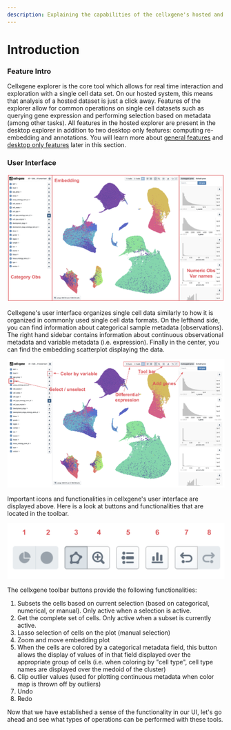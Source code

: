 ```yaml
---
description: Explaining the capabilities of the cellxgene's hosted and desktop explorers
---
```


# Introduction

### Feature Intro

Cellxgene explorer is the core tool which allows for real time interaction and exploration with a single cell data set. On our hosted system, this means that analysis of a hosted dataset is just a click away. Features of the explorer allow for common operations on single cell datasets such as querying gene expression and performing selection based on metadata \(among other tasks\). All features in the hosted explorer are present in the desktop explorer in addition to two desktop only features: computing re-embedding and annotations. You will learn more about [general features](universal-features.md) and  [desktop only features](desktop-features/) later in this section.

### User Interface

![](../.gitbook/assets/image%20%2819%29.png)

Cellxgene's user interface organizes single cell data similarly to how it is organized in commonly used single cell data formats. On the lefthand side, you can find information about categorical sample metadata \(observations\). The right hand sidebar contains information about continuous observational metadata and variable metadata \(i.e. expression\). Finally in the center, you can find the embedding scatterplot displaying the data.

![Cellxgene essential buttons](../.gitbook/assets/image%20%289%29.png)

Important icons and functionalities in cellxgene's user interface are displayed above. Here is a look at buttons and functionalities that are located in the toolbar.

 

![Cellxgene toolbar](../.gitbook/assets/image%20%2814%29.png)

The cellxgene toolbar buttons provide the following functionalities:

1. Subsets the cells based on current selection \(based on categorical, numerical, or manual\). Only active when a selection is active.
2. Get the complete set of cells. Only active when a subset is currently active.
3. Lasso selection of cells on the plot \(manual selection\)
4. Zoom and move embedding plot
5. When the cells are colored by a categorical metadata field, this button allows the display of values of in that field displayed over the appropriate group of cells \(i.e. when coloring by "cell type", cell type names are displayed over the medoid of the cluster\)
6. Clip outlier values \(used for plotting continuous metadata when color map is thrown off by outliers\)
7. Undo
8. Redo

Now that we have established a sense of the functionality in our UI, let's go ahead and see what types of operations can be performed with these tools.

